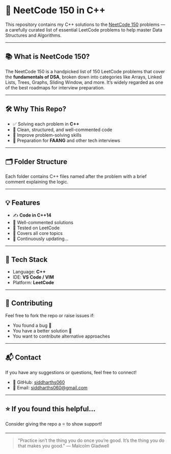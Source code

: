 # 🚀 NeetCode 150 in C++

This repository contains my C++ solutions to the [NeetCode 150](https://neetcode.io/practice) problems — a carefully curated list of essential LeetCode problems to help master Data Structures and Algorithms.

---

## 📚 What is NeetCode 150?

The NeetCode 150 is a handpicked list of 150 LeetCode problems that cover the **fundamentals of DSA**, broken down into categories like Arrays, Linked Lists, Trees, Graphs, Sliding Window, and more. It’s widely regarded as one of the best roadmaps for interview preparation.

---

## 🛠️ Why This Repo?

- ✅ Solving each problem in **C++**
- 📌 Clean, structured, and well-commented code
- 🧠 Improve problem-solving skills
- 💼 Preparation for **FAANG** and other tech interviews

---

## 🗂️ Folder Structure



Each folder contains C++ files named after the problem with a brief comment explaining the logic.

---

## 💡 Features

- ✍️ **Code in C++14**
- 📘 Well-commented solutions
- 🧪 Tested on LeetCode
- 🧩 Covers all core topics
- 🚧 Continuously updating...

---


## 🔧 Tech Stack

- Language: **C++**
- IDE: **VS Code / VIM**
- Platform: **LeetCode**

---

## 🤝 Contributing

Feel free to fork the repo or raise issues if:
- You found a bug 🐞
- You have a better solution 🚀
- You want to contribute alternative approaches

---

## 📬 Contact

If you have any suggestions or questions, feel free to connect!

- 🔗 GitHub: [siddharths060](https://github.com/siddharths060)
- 📧 Email: siddharths060@gmail.com

---

## ⭐️ If you found this helpful...

Consider giving the repo a ⭐️ to show support!

---

> "Practice isn’t the thing you do once you’re good. It’s the thing you do that makes you good." — Malcolm Gladwell
